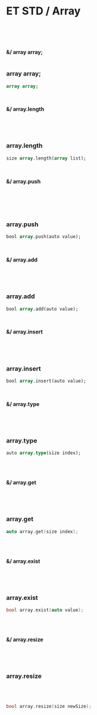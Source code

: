 # ET STD / Array

<br>
<br>
<br>

**&/ array array;**
#

### array array;
 
```pascal
array array;
```

<br>

**&/ array.length**
#

<br>

### array.length

```pascal
size array.length(array list);
```
<br>

**&/ array.push**
#

<br>
<br>

### array.push

```pascal
bool array.push(auto value);
```

<br>

**&/ array.add**
#
<br>

### array.add

```pascal
bool array.add(auto value);
```

<br>

**&/ array.insert**
#

<br>

### array.insert

```pascal
bool array.insert(auto value);
```

<br>

**&/ array.type**
#

<br>

### array.type

```pascal
auto array.type(size index);
```

<br>
<br>

**&/ array.get**
#

<br>

### array.get

```c
auto array.get(size index);
```

<br>
<br>

**&/ array.exist**
#

<br>

### array.exist

```c
bool array.exist(auto value);
```

<br>
<br>

**&/ array.resize**
#
<br>

### array.resize

<br>
<br>

```c
bool array.resize(size newSize);
```

<br>
<br>
